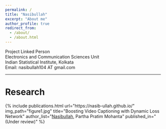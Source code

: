 ```yaml
---
permalink: /
title: "Nasibullah"
excerpt: "About me"
author_profile: true
redirect_from: 
  - /about/
  - /about.html
---
```


Project Linked Person <br>
Electronics and Communication Sciences Unit <br>
Indian Statistical Institute, Kolkata <br>
Email: nasibullah104 AT gmail.com <br>

---

Research
======
<table style="border: none">  
	{%  include publications.html
        url="https://nasib-ullah.github.io/"
		img_path="figure1.jpg"
		title="Boosting Video Captioning with Dynamic Loss Network"
		author_list="<u>Nasibullah</u>, Partha Pratim Mohanta"
		published_in="(Under review)"
	%}
</table><br>






